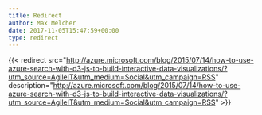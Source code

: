 ```yaml
---
title: Redirect
author: Max Melcher
date: 2017-11-05T15:47:59+00:00
type: redirect
---
```

{{< redirect src="http://azure.microsoft.com/blog/2015/07/14/how-to-use-azure-search-with-d3-js-to-build-interactive-data-visualizations/?utm_source=AgileIT&utm_medium=Social&utm_campaign=RSS" description="http://azure.microsoft.com/blog/2015/07/14/how-to-use-azure-search-with-d3-js-to-build-interactive-data-visualizations/?utm_source=AgileIT&utm_medium=Social&utm_campaign=RSS" >}}
